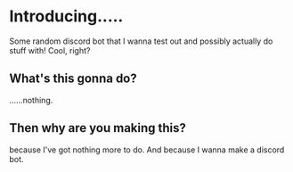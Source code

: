 # Introducing.....
Some random discord bot that I wanna test out and possibly actually do stuff with! Cool, right?


## What's this gonna do?
......nothing.

## Then why are you making this?
because I've got nothing more to do. And because I wanna make a discord bot.
